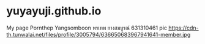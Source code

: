 # yuyayuji.github.io
My page 
Pornthep Yangsomboon 
พรเทพ ยางสมบูรณ์
631310461
pic https://cdn-th.tunwalai.net/files/profile/3005794/636650683967941641-member.jpg
